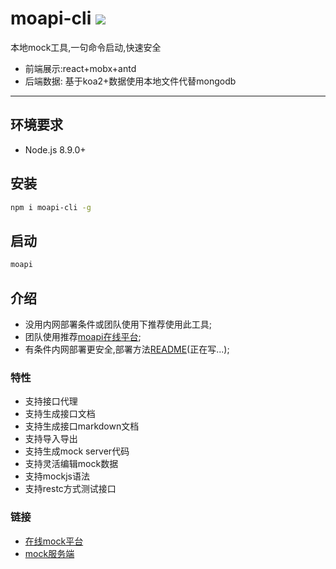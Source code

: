 # moapi-cli ![](https://img.shields.io/npm/v/moapi-cli.svg)
本地mock工具,一句命令启动,快速安全
* 前端展示:react+mobx+antd
* 后端数据: 基于koa2+数据使用本地文件代替mongodb

----
## 环境要求
* Node.js 8.9.0+

## 安装
```bash
npm i moapi-cli -g
```

## 启动
```bash
moapi
```


## 介绍
* 没用内网部署条件或团队使用下推荐使用此工具;
* 团队使用推荐[moapi在线平台](http://moapi.yfyld.top);
* 有条件内网部署更安全,部署方法[README](http://moapi.yfyld.top)(正在写...);

### 特性
* 支持接口代理
* 支持生成接口文档
* 支持生成接口markdown文档
* 支持导入导出
* 支持生成mock server代码
* 支持灵活编辑mock数据
* 支持mockjs语法
* 支持restc方式测试接口

### 链接
* [在线mock平台](http://moapi.yfyld.top)
* [mock服务端](https://github.com/yuhonyon/moapi-server)
